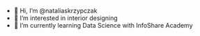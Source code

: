- 👋 Hi, I’m @nataliaskrzypczak
- 👀 I’m interested in interior designing
- 🌱 I’m currently learning Data Science with InfoShare Academy
